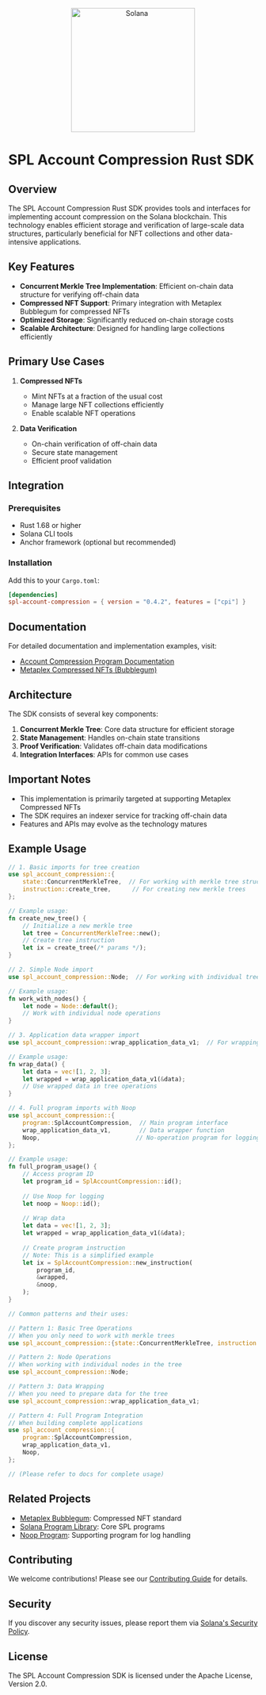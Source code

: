 <p align="center">
  <a href="https://solana.com">
    <img alt="Solana" src="https://i.imgur.com/IKyzQ6T.png" width="250" />
  </a>
</p>

# SPL Account Compression Rust SDK

## Overview

The SPL Account Compression Rust SDK provides tools and interfaces for implementing account compression on the Solana blockchain. This technology enables efficient storage and verification of large-scale data structures, particularly beneficial for NFT collections and other data-intensive applications.

## Key Features

- **Concurrent Merkle Tree Implementation**: Efficient on-chain data structure for verifying off-chain data
- **Compressed NFT Support**: Primary integration with Metaplex Bubblegum for compressed NFTs
- **Optimized Storage**: Significantly reduced on-chain storage costs
- **Scalable Architecture**: Designed for handling large collections efficiently

## Primary Use Cases

1. **Compressed NFTs**
   - Mint NFTs at a fraction of the usual cost
   - Manage large NFT collections efficiently
   - Enable scalable NFT operations

2. **Data Verification**
   - On-chain verification of off-chain data
   - Secure state management
   - Efficient proof validation

## Integration

### Prerequisites
- Rust 1.68 or higher
- Solana CLI tools
- Anchor framework (optional but recommended)

### Installation

Add this to your `Cargo.toml`:
```toml
[dependencies]
spl-account-compression = { version = "0.4.2", features = ["cpi"] }
```

## Documentation

For detailed documentation and implementation examples, visit:
- [Account Compression Program Documentation](https://github.com/solana-labs/solana-program-library/tree/master/account-compression)
- [Metaplex Compressed NFTs (Bubblegum)](https://github.com/metaplex-foundation/mpl-bubblegum)

## Architecture

The SDK consists of several key components:
1. **Concurrent Merkle Tree**: Core data structure for efficient storage
2. **State Management**: Handles on-chain state transitions
3. **Proof Verification**: Validates off-chain data modifications
4. **Integration Interfaces**: APIs for common use cases

## Important Notes

- This implementation is primarily targeted at supporting Metaplex Compressed NFTs
- The SDK requires an indexer service for tracking off-chain data
- Features and APIs may evolve as the technology matures

## Example Usage

```rust
// 1. Basic imports for tree creation
use spl_account_compression::{
    state::ConcurrentMerkleTree,  // For working with merkle tree structure
    instruction::create_tree,      // For creating new merkle trees
};

// Example usage:
fn create_new_tree() {
    // Initialize a new merkle tree
    let tree = ConcurrentMerkleTree::new();
    // Create tree instruction
    let ix = create_tree(/* params */);
}

// 2. Simple Node import
use spl_account_compression::Node;  // For working with individual tree nodes

// Example usage:
fn work_with_nodes() {
    let node = Node::default();
    // Work with individual node operations
}

// 3. Application data wrapper import
use spl_account_compression::wrap_application_data_v1;  // For wrapping application data

// Example usage:
fn wrap_data() {
    let data = vec![1, 2, 3];
    let wrapped = wrap_application_data_v1(&data);
    // Use wrapped data in tree operations
}

// 4. Full program imports with Noop
use spl_account_compression::{
    program::SplAccountCompression,  // Main program interface
    wrap_application_data_v1,        // Data wrapper function
    Noop,                           // No-operation program for logging
};

// Example usage:
fn full_program_usage() {
    // Access program ID
    let program_id = SplAccountCompression::id();
    
    // Use Noop for logging
    let noop = Noop::id();
    
    // Wrap data
    let data = vec![1, 2, 3];
    let wrapped = wrap_application_data_v1(&data);
    
    // Create program instruction
    // Note: This is a simplified example
    let ix = SplAccountCompression::new_instruction(
        program_id,
        &wrapped,
        &noop,
    );
}

// Common patterns and their uses:

// Pattern 1: Basic Tree Operations
// When you only need to work with merkle trees
use spl_account_compression::{state::ConcurrentMerkleTree, instruction::create_tree};

// Pattern 2: Node Operations
// When working with individual nodes in the tree
use spl_account_compression::Node;

// Pattern 3: Data Wrapping
// When you need to prepare data for the tree
use spl_account_compression::wrap_application_data_v1;

// Pattern 4: Full Program Integration
// When building complete applications
use spl_account_compression::{
    program::SplAccountCompression,
    wrap_application_data_v1,
    Noop,
};

// (Please refer to docs for complete usage)
```

## Related Projects

- [Metaplex Bubblegum](https://github.com/metaplex-foundation/mpl-bubblegum): Compressed NFT standard
- [Solana Program Library](https://github.com/solana-labs/solana-program-library): Core SPL programs
- [Noop Program](https://github.com/solana-labs/solana-program-library/tree/master/noop): Supporting program for log handling

## Contributing

We welcome contributions! Please see our [Contributing Guide](CONTRIBUTING.md) for details.

## Security

If you discover any security issues, please report them via [Solana's Security Policy](https://github.com/solana-labs/solana-program-library#security).

## License

The SPL Account Compression SDK is licensed under the Apache License, Version 2.0.